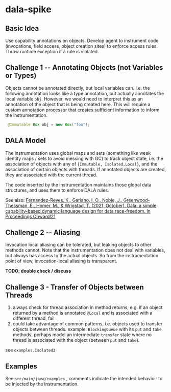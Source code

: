 # dala-spike


## Basic Idea

Use capability annotations on objects. Develop agent to instrument code (invocations, field access, object creation sites)
to enforce access rules. Throw runtime exception if a rule is violated.

## Challenge 1 -- Annotating Objects (not Variables or Types)

Objects cannot be annotated directly, but local variables can. I.e. the following annotation looks like a type annotation, but actually 
annotates the local variable `obj`. However, we would need to interpret this as an annotation of the object that is being created here. 
This will require a custom annotation processor that creates sufficient information to inform the instrumentation. 

```java
 @Immutable Box obj = new Box("foo");
```

## DALA Model

The instrumentation uses global maps and sets (something like weak identity maps / sets to avoid messing with GC) to track object state, i.e. the association of objects 
with any of `{Immutable, Isolated,Local}`, and the association of certain objects with threads. If annotated objects are created, they are associated with the current thread.

The code inserted by the instrumentation maintains those global data structures, and uses them to enforce DALA rules.

See also: [Fernandez-Reyes, K., Gariano, I. O., Noble, J., Greenwood-Thessman, E., Homer, M., & Wrigstad, T. (2021, October). Dala: a simple capability-based dynamic language design for data race-freedom. In Proceedings Onward!21](https://dl.acm.org/doi/pdf/10.1145/3486607.3486747)

## Challenge 2 -- Aliasing

Invocation local aliasing can be tolerated, but leaking objects to other methods cannot. Note that the instrumentation does not deal
with variables, but always has access to the actual objects. So from the instrumentation point of view, invocation-local aliasing 
is transparent.

**TODO: double check / discuss**

## Challenge 3 - Transfer of Objects between Threads

1. always check for thread association in method returns, e.g. if an object returned by a method is annotated `@Local` and is associated with a different thread, fail
2. could take advantage of common patterns, i.e. objects used to transfer objects between threads. example: `BlockingQueue` with its `put` and `take` methods, perhaps model an intermediate `transfer` state where no thread is associated with the object (between `put` and `take`). 

see `examples.Isolated3`

## Examples

See `src/main/java/examples` , comments indicate the intended behavioir to be injected by the instrumentation.



